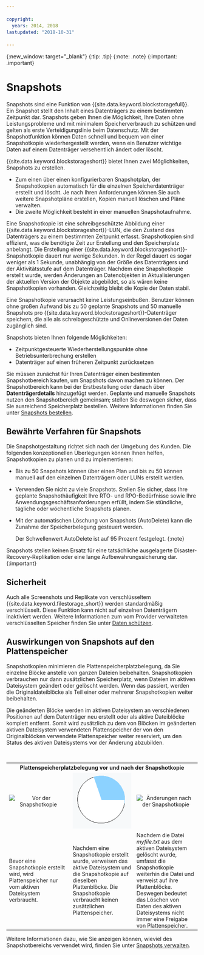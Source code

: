 ```yaml
---

copyright:
  years: 2014, 2018
lastupdated: "2018-10-31"

---
```

{:new_window: target="_blank"}
{:tip: .tip}
{:note: .note}
{:important: .important}

# Snapshots

Snapshots sind eine Funktion von {{site.data.keyword.blockstoragefull}}. Ein Snapshot stellt den Inhalt eines Datenträgers zu einem bestimmten Zeitpunkt dar. Snapshots geben Ihnen die Möglichkeit, Ihre Daten ohne Leistungsprobleme und mit minimalem Speicherverbrauch zu schützen und gelten als erste Verteidigungslinie beim Datenschutz. Mit der Snapshotfunktion können Daten schnell und bequem von einer Snapshotkopie wiederhergestellt werden, wenn ein Benutzer wichtige Daten auf einem Datenträger versehentlich ändert oder löscht.

{{site.data.keyword.blockstorageshort}} bietet Ihnen zwei Möglichkeiten, Snapshots zu erstellen.

* Zum einen über einen konfigurierbaren Snapshotplan, der Snapshotkopien automatisch für die einzelnen Speicherdatenträger erstellt und löscht. Je nach Ihren Anforderungen können Sie auch weitere Snapshotpläne erstellen, Kopien manuell löschen und Pläne verwalten.
* Die zweite Möglichkeit besteht in einer manuellen Snapshotaufnahme.

Eine Snapshotkopie ist eine schreibgeschützte Abbildung einer {{site.data.keyword.blockstorageshort}}-LUN, die den Zustand des Datenträgers zu einem bestimmten Zeitpunkt erfasst. Snapshotkopien sind effizient, was die benötigte Zeit zur Erstellung und den Speicherplatz anbelangt. Die Erstellung einer {{site.data.keyword.blockstorageshort}}-Snapshotkopie dauert nur wenige Sekunden. In der Regel dauert es sogar weniger als 1 Sekunde, unabhängig von der Größe des Datenträgers und der Aktivitätsstufe auf dem Datenträger. Nachdem eine Snapshotkopie erstellt wurde, werden Änderungen an Datenobjekten in Aktualisierungen der aktuellen Version der Objekte abgebildet, so als wären keine Snapshotkopien vorhanden. Gleichzeitig bleibt die Kopie der Daten stabil.

Eine Snapshotkopie verursacht keine Leistungseinbußen. Benutzer können ohne großen Aufwand bis zu 50 geplante Snapshots und 50 manuelle Snapshots pro {{site.data.keyword.blockstorageshort}}-Datenträger speichern, die alle als schreibgeschützte und Onlineversionen der Daten zugänglich sind.

Snapshots bieten Ihnen folgende Möglichkeiten:

- Zeitpunktgesteuerte Wiederherstellungspunkte ohne Betriebsunterbrechung erstellen
- Datenträger auf einen früheren Zeitpunkt zurücksetzen

Sie müssen zunächst für Ihren Datenträger einen bestimmten Snapshotbereich kaufen, um Snapshots davon machen zu können. Der Snapshotbereich kann bei der Erstbestellung oder danach über **Datenträgerdetails** hinzugefügt werden. Geplante und manuelle Snapshots nutzen den Snapshotbereich gemeinsam; stellen Sie deswegen sicher, dass Sie ausreichend Speicherplatz bestellen. Weitere Informationen finden Sie unter [Snapshots bestellen](ordering-snapshots.html).

## Bewährte Verfahren für Snapshots

Die Snapshotgestaltung richtet sich nach der Umgebung des Kunden. Die folgenden konzeptionellen Überlegungen können Ihnen helfen, Snapshotkopien zu planen und zu implementieren:
- Bis zu 50 Snapshots können über einen Plan und bis zu 50 können manuell auf den einzelnen Datenträgern oder LUNs erstellt werden.
- Verwenden Sie nicht zu viele Snapshots. Stellen Sie sicher, dass Ihre geplante Snapshothäufigkeit Ihre RTO- und RPO-Bedürfnisse sowie Ihre Anwendungsgeschäftsanforderungen erfüllt, indem Sie stündliche, tägliche oder wöchentliche Snapshots planen.
- Mit der automatischen Löschung von Snapshots (AutoDelete) kann die Zunahme der Speicherbelegung gesteuert werden. <br/>

  Der Schwellenwert AutoDelete ist auf 95 Prozent festgelegt.
{:note}

Snapshots stellen keinen Ersatz für eine tatsächliche ausgelagerte Disaster-Recovery-Replikation oder eine lange Aufbewahrungssicherung dar.
{:important}

## Sicherheit

Auch alle Screenshots und Replikate von verschlüsseltem {{site.data.keyword.filestorage_short}} werden standardmäßig verschlüsselt. Diese Funktion kann nicht auf einzelnen Datenträgern inaktiviert werden. Weitere Informationen zum vom Provider verwalteten verschlüsselten Speicher finden Sie unter [Daten schützen](block-file-storage-encryption-rest.html).

## Auswirkungen von Snapshots auf den Plattenspeicher

Snapshotkopien minimieren die Plattenspeicherplatzbelegung, da Sie einzelne Blöcke anstelle von ganzen Dateien beibehalten. Snapshotkopien verbrauchen nur dann zusätzlichen Speicherplatz, wenn Dateien im aktiven Dateisystem geändert oder gelöscht werden. Wenn das passiert, werden die Originaldateiblöcke als Teil einer oder mehrerer Snapshotkopien weiter beibehalten.

Die geänderten Blöcke werden im aktiven Dateisystem an verschiedenen Positionen auf dem Datenträger neu erstellt oder als aktive Dateiblöcke komplett entfernt. Somit wird zusätzlich zu dem von Blöcken im geänderten aktiven Dateisystem verwendeten Plattenspeicher der von den Originalblöcken verwendete Plattenspeicher weiter reserviert, um den Status des aktiven Dateisystems vor der Änderung abzubilden.

<table>
    <colgroup>
      <col style="width: 33.3%;"/>
      <col style="width: 33.3%;"/>
      <col style="width: 33.3%;"/>
    </colgroup>
      <tr>
        <th colspan="3" style="border: 0.0px;text-align: center;">Plattenspeicherplatzbelegung vor und nach der Snapshotkopie</th>
     </tr><tr>
        <td style="border: 0.0px;text-align: center;"><img src="/images/bfcircle1.png" alt="Vor der Snapshotkopie"></td>
        <td style="border: 0.0px;text-align: center;"><img src="/images/bfcircle3.png" alt="Nach der Snapshotkopie"></td>
        <td style="border: 0.0px;text-align: center;"><img src="/images/bfcircle2.png" alt="Änderungen nach der Snapshotkopie"></td>
     </tr><tr>
        <td style="border: 0.0px;">Bevor eine Snapshotkopie erstellt wird, wird Plattenspeicher nur vom aktiven Dateisystem verbraucht.</td>
        <td style="border: 0.0px;">Nachdem eine Snapshotkopie erstellt wurde, verweisen das aktive Dateisystem und die Snapshotkopie auf dieselben Plattenblöcke. Die Snapshotkopie verbraucht keinen zusätzlichen Plattenspeicher.</td>
        <td style="border: 0.0px;">Nachdem die Datei <i>myfile.txt</i> aus dem aktiven Dateisystem gelöscht wurde, umfasst die Snapshotkopie weiterhin die Datei und verweist auf ihre Plattenblöcke. Deswegen bedeutet das Löschen von Daten des aktiven Dateisystems nicht immer eine Freigabe von Plattenspeicher.</td>
      </tr>
</table>

Weitere Informationen dazu, wie Sie anzeigen können, wieviel des Snapshotbereichs verwendet wird, finden Sie unter [Snapshots verwalten](working-with-snapshots.html).
